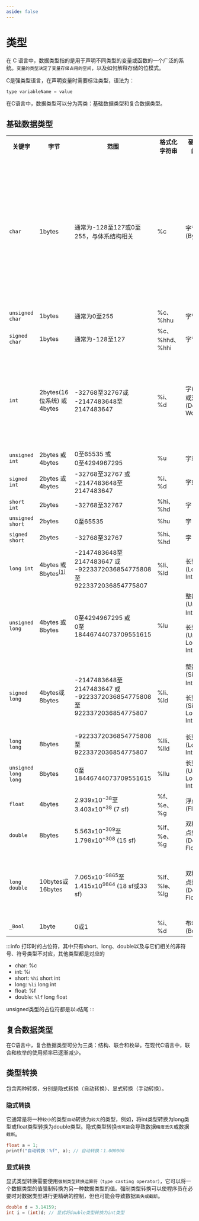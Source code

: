 ```yaml
---
aside: false
---
```


# 类型

在 C 语言中，数据类型指的是用于声明不同类型的变量或函数的一个广泛的系统。`变量的类型决定了变量存储占用的空间`，以及如何解释存储的位模式。

C是强类型语言，在声明变量时需要标注类型，语法为：

```c
type variableName = value
```

在C语言中，数据类型可以分为两类：基础数据类型和复合数据类型。

## 基础数据类型

<table class="wikitable">
  <tbody>
    <tr>
      <th>关键字</th>
      <th>字节</th>
      <th>范围</th>
      <th>格式化字符串</th>
      <th>硬件层面的类型</th>
      <th>备注</th>
    </tr>
    <tr>
      <td><code>char</code></td>
      <td>1bytes</td>
      <td>通常为-128至127或0至255，与体系结构相关</td>
      <td>%c</td>
      <td>字节(Byte)</td>
      <td>
        大多数情况下即<code>signed char；</code>
        <p>
          在极少数1byte&nbsp;!=
          8bit或不使用ASCII字符集的机器类型上范围可能会更大或更小。其它类型同理。
        </p>
      </td>
    </tr>
    <tr>
      <td><code>unsigned char</code></td>
      <td>1bytes</td>
      <td>通常为0至255</td>
      <td>%c、%hhu</td>
      <td>字节</td>
      <td></td>
    </tr>
    <tr>
      <td><code>signed char</code></td>
      <td>1bytes</td>
      <td>通常为-128至127</td>
      <td>%c、%hhd、%hhi</td>
      <td>字节</td>
      <td></td>
    </tr>
    <tr>
      <td><code>int</code></td>
      <td>2bytes(16位系统) 或<br />4bytes</td>
      <td>-32768至32767或<br />-2147483648至2147483647</td>
      <td>%i、%d</td>
      <td>字(Word)或双字(Double Word)</td>
      <td>
        即<code>signed int</code>(但用于bit-field时，int可能被视为signed
        int，也可能被视为unsigned int)
      </td>
    </tr>
    <tr>
      <td><code>unsigned int</code></td>
      <td>2bytes 或<br />4bytes</td>
      <td>0至65535 或<br />0至4294967295</td>
      <td>%u</td>
      <td>字或双字</td>
      <td></td>
    </tr>
    <tr>
      <td><code>signed int</code></td>
      <td>2bytes 或<br />4bytes</td>
      <td>-32768至32767 或<br />-2147483648至2147483647</td>
      <td>%i、%d</td>
      <td>字或双字</td>
      <td></td>
    </tr>
    <tr>
      <td><code>short int</code></td>
      <td>2bytes</td>
      <td>-32768至32767</td>
      <td>%hi、%hd</td>
      <td>字</td>
      <td>即<code>signed short</code></td>
    </tr>
    <tr>
      <td><code>unsigned short</code></td>
      <td>2bytes</td>
      <td>0至65535</td>
      <td>%hu</td>
      <td>字</td>
      <td></td>
    </tr>
    <tr>
      <td><code>signed short</code></td>
      <td>2bytes</td>
      <td>-32768至32767</td>
      <td>%hi、%hd</td>
      <td>字</td>
      <td></td>
    </tr>
    <tr>
      <td><code>long int</code></td>
      <td>
        4bytes 或<br />8bytes<sup id="cite_ref-1" class="reference"
          ><a href="#cite_note-1">[1]</a></sup
        >
      </td>
      <td>
        -2147483648至2147483647 或<br />-9223372036854775808至9223372036854775807
      </td>
      <td>%li、%ld</td>
      <td>长整数(Long Integer)</td>
      <td>即<code>signed long</code></td>
    </tr>
    <tr>
      <td><code>unsigned long</code></td>
      <td>4bytes 或<br />8bytes</td>
      <td>0至4294967295 或<br />0至18446744073709551615</td>
      <td>%lu</td>
      <td>
        整数(Unsigned Integer)或
        <p>长整数(Unsigned Long Integer)</p>
      </td>
      <td>依赖于实现</td>
    </tr>
    <tr>
      <td><code>signed long</code></td>
      <td>4bytes或<br />8bytes</td>
      <td>
        -2147483648至2147483647 或<br />-9223372036854775808至9223372036854775807
      </td>
      <td>%li、%ld</td>
      <td>
        整数(Signed Integer)或
        <p>长整数(Signed Long Integer)</p>
      </td>
      <td>依赖于实现</td>
    </tr>
    <tr>
      <td><code>long long</code></td>
      <td>8bytes</td>
      <td>-9223372036854775808至9223372036854775807</td>
      <td>%lli、%lld</td>
      <td>长整数(Long Integer)</td>
      <td></td>
    </tr>
    <tr>
      <td><code>unsigned long long</code></td>
      <td>8bytes</td>
      <td>0至18446744073709551615</td>
      <td>%llu</td>
      <td>长整数(Unsigned Long Integer)</td>
      <td></td>
    </tr>
    <tr>
      <td><code>float</code></td>
      <td>4bytes</td>
      <td>2.939x10<sup>−38</sup>至3.403x10<sup>+38</sup> (7 sf)</td>
      <td>%f、%e、%g</td>
      <td>浮点数(Float)</td>
      <td></td>
    </tr>
    <tr>
      <td><code>double</code></td>
      <td>8bytes</td>
      <td>5.563x10<sup>−309</sup>至1.798x10<sup>+308</sup> (15 sf)</td>
      <td>%lf、%e、%g</td>
      <td>双精度浮点型(Double Float)</td>
      <td></td>
    </tr>
    <tr>
      <td><code>long double</code></td>
      <td>10bytes或<br />16bytes</td>
      <td>7.065x10<sup>-9865</sup>至1.415x10<sup>9864</sup> (18 sf或33 sf)</td>
      <td>%lf、%le、%lg</td>
      <td>双精度浮点型(Double Float)</td>
      <td>在大多数平台上的实现与<code>double</code>相同，实现由编译器定义。</td>
    </tr>
    <tr>
      <td><code>_Bool</code></td>
      <td>1byte</td>
      <td>0或1</td>
      <td>%i、%d</td>
      <td>布尔型(Boolean)</td>
      <td></td>
    </tr>
  </tbody>
</table>

:::info
打印时的占位符，其中只有short、long、double以及与它们相关的非符号、符号类型不对应，其他类型都是对应的

- char: %c
- int: %i
- short: `%hi` short int
- long: `%li` long int
- float: %f
- double: `%lf` long float

unsigned类型的占位符都是以`u`结尾
:::

## 复合数据类型

在C语言中，复合数据类型可分为三类：结构、联合和枚举。在现代C语言中，联合和枚举的使用频率已逐渐减少。

## 类型转换

包含两种转换，分别是隐式转换（自动转换）、显式转换（手动转换）。

### 隐式转换

它通常是将一种`较小`的类型`自动`转换为`较大`的类型，例如，将int类型转换为long类型或float类型转换为double类型。隐式类型转换`也可能`会导致数据`精度丢失`或数据`截断`。

```c
float a = 1;
printf("自动转换：%f", a); // 自动转换：1.000000
```

### 显式转换

显式类型转换需要使用`强制类型转换运算符（type casting operator）`，它可以将一个数据类型的值强制转换为另一种数据类型的值。强制类型转换可以使程序员在必要时对数据类型进行更精确的控制，但也可能会导致数据`丢失或截断`。

```c
double d = 3.14159;
int i = (int)d; // 显式将double类型转换为int类型
```
